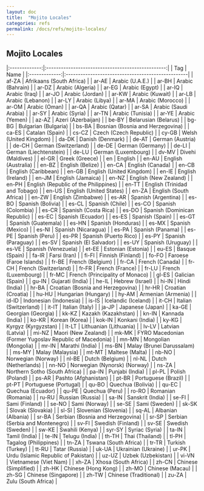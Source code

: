 ```yaml
---
layout: doc
title:  "Mojito Locales"
categories: refs
permalink: /docs/refs/mojito-locales/
---
```



## Mojito Locales

|:-------------:|:-------------------------------------------------:|
| Tag           | Name                                              |
|:-------------:|:--------------------------------------------------|
| af-ZA	        | Afrikaans (South Africa) |
| ar-AE	        | Arabic (U.A.E.) |
| ar-BH	        | Arabic (Bahrain) |
| ar-DZ	        | Arabic (Algeria) |
| ar-EG	        | Arabic (Egypt) |
| ar-IQ	        | Arabic (Iraq) |
| ar-JO	        | Arabic (Jordan) |
| ar-KW	        | Arabic (Kuwait) |
| ar-LB	        | Arabic (Lebanon) |
| ar-LY	        | Arabic (Libya) |
| ar-MA	        | Arabic (Morocco) |
| ar-OM	        | Arabic (Oman) |
| ar-QA	        | Arabic (Qatar) |
| ar-SA	        | Arabic (Saudi Arabia) |
| ar-SY	        | Arabic (Syria) |
| ar-TN	        | Arabic (Tunisia) |
| ar-YE	        | Arabic (Yemen) |
| az-AZ	        | Azeri (Azerbaijan) |
| be-BY	        | Belarusian (Belarus) |
| bg-BG	        | Bulgarian (Bulgaria) |
| bs-BA	        | Bosnian (Bosnia and Herzegovina) |
| ca-ES	        | Catalan (Spain) |
| cs-CZ	        | Czech (Czech Republic) |
| cy-GB	        | Welsh (United Kingdom) |
| da-DK	        | Danish (Denmark) |
| de-AT	        | German (Austria) |
| de-CH	        | German (Switzerland) |
| de-DE	        | German (Germany) |
| de-LI	        | German (Liechtenstein) |
| de-LU	        | German (Luxembourg) |
| dv-MV	        | Divehi (Maldives) |
| el-GR	        | Greek (Greece) |
| en	        | English |
| en-AU	        | English (Australia) |
| en-BZ	        | English (Belize) |
| en-CA	        | English (Canada) |
| en-CB	        | English (Caribbean) |
| en-GB	        | English (United Kingdom) |
| en-IE	        | English (Ireland) |
| en-JM	        | English (Jamaica) |
| en-NZ	        | English (New Zealand) |
| en-PH	        | English (Republic of the Philippines) |
| en-TT	        | English (Trinidad and Tobago) |
| en-US	        | English (United States) |
| en-ZA	        | English (South Africa) |
| en-ZW	        | English (Zimbabwe) |
| es-AR	        | Spanish (Argentina) |
| es-BO	        | Spanish (Bolivia) |
| es-CL	        | Spanish (Chile) |
| es-CO	        | Spanish (Colombia) |
| es-CR	        | Spanish (Costa Rica) |
| es-DO	        | Spanish (Dominican Republic) |
| es-EC	        | Spanish (Ecuador) |
| es-ES	        | Spanish (Spain) |
| es-GT	        | Spanish (Guatemala) |
| es-HN	        | Spanish (Honduras) |
| es-MX	        | Spanish (Mexico) |
| es-NI	        | Spanish (Nicaragua) |
| es-PA	        | Spanish (Panama) |
| es-PE	        | Spanish (Peru) |
| es-PR	        | Spanish (Puerto Rico) |
| es-PY	        | Spanish (Paraguay) |
| es-SV	        | Spanish (El Salvador) |
| es-UY	        | Spanish (Uruguay) |
| es-VE	        | Spanish (Venezuela) |
| et-EE	        | Estonian (Estonia) |
| eu-ES	        | Basque (Spain) |
| fa-IR	        | Farsi (Iran) |
| fi-FI	        | Finnish (Finland) |
| fo-FO	        | Faroese (Faroe Islands) |
| fr-BE	        | French (Belgium) |
| fr-CA	        | French (Canada) |
| fr-CH	        | French (Switzerland) |
| fr-FR	        | French (France) |
| fr-LU	        | French (Luxembourg) |
| fr-MC	        | French (Principality of Monaco) |
| gl-ES	        | Galician (Spain) |
| gu-IN	        | Gujarati (India) |
| he-IL	        | Hebrew (Israel) |
| hi-IN	        | Hindi (India) |
| hr-BA	        | Croatian (Bosnia and Herzegovina) |
| hr-HR	        | Croatian (Croatia) |
| hu-HU	        | Hungarian (Hungary) |
| hy-AM	        | Armenian (Armenia) |
| id-ID	        | Indonesian (Indonesia) |
| is-IS	        | Icelandic (Iceland) |
| it-CH	        | Italian (Switzerland) |
| it-IT	        | Italian (Italy) |
| ja-JP	        | Japanese (Japan) |
| ka-GE	        | Georgian (Georgia) |
| kk-KZ	        | Kazakh (Kazakhstan) |
| kn-IN	        | Kannada (India) |
| ko-KR	        | Korean (Korea) |
| kok-IN        | Konkani (India) |
| ky-KG	        | Kyrgyz (Kyrgyzstan) |
| lt-LT	        | Lithuanian (Lithuania) |
| lv-LV	        | Latvian (Latvia) |
| mi-NZ	        | Maori (New Zealand) |
| mk-MK	        | FYRO Macedonian (Former Yugoslav Republic of Macedonia) |
| mn-MN	        | Mongolian (Mongolia) |
| mr-IN	        | Marathi (India) |
| ms-BN	        | Malay (Brunei Darussalam) |
| ms-MY	        | Malay (Malaysia) |
| mt-MT	        | Maltese (Malta) |
| nb-NO	        | Norwegian (Norway) |
| nl-BE	        | Dutch (Belgium) |
| nl-NL	        | Dutch (Netherlands) |
| nn-NO	        | Norwegian (Nynorsk) (Norway) |
| ns-ZA	        | Northern Sotho (South Africa) |
| pa-IN	        | Punjabi (India) |
| pl-PL	        | Polish (Poland) |
| ps-AR	        | Pashto (Afghanistan) |
| pt-BR	        | Portuguese (Brazil) |
| pt-PT	        | Portuguese (Portugal) |
| qu-BO	        | Quechua (Bolivia) |
| qu-EC	        | Quechua (Ecuador) |
| qu-PE	        | Quechua (Peru) |
| ro-RO	        | Romanian (Romania) |
| ru-RU	        | Russian (Russia) |
| sa-IN	        | Sanskrit (India) |
| se-FI	        | Sami (Finland) |
| se-NO	        | Sami (Norway) |
| se-SE	        | Sami (Sweden) |
| sk-SK	        | Slovak (Slovakia) |
| sl-SI	        | Slovenian (Slovenia) |
| sq-AL	        | Albanian (Albania) |
| sr-BA	        | Serbian (Bosnia and Herzegovina) |
| sr-SP	        | Serbian (Serbia and Montenegro) |
| sv-FI	        | Swedish (Finland) |
| sv-SE	        | Swedish (Sweden) |
| sw-KE	        | Swahili (Kenya) |
| syr-SY        | Syriac (Syria) |
| ta-IN	        | Tamil (India) |
| te-IN	        | Telugu (India) |
| th-TH	        | Thai (Thailand) |
| tl-PH	        | Tagalog (Philippines) |
| tn-ZA	        | Tswana (South Africa) |
| tr-TR	        | Turkish (Turkey) |
| tt-RU	        | Tatar (Russia) |
| uk-UA	        | Ukrainian (Ukraine) |
| ur-PK	        | Urdu (Islamic Republic of Pakistan) |
| uz-UZ	        | Uzbek (Uzbekistan) |
| vi-VN	        | Vietnamese (Viet Nam) |
| xh-ZA	        | Xhosa (South Africa) |
| zh-CN	        | Chinese (Simplified) |
| zh-HK	        | Chinese (Hong Kong) |
| zh-MO	        | Chinese (Macau) |
| zh-SG	        | Chinese (Singapore) |
| zh-TW	        | Chinese (Traditional) |
| zu-ZA	        | Zulu (South Africa) |


